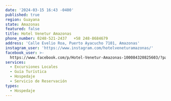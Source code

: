```yaml
---
date: '2024-03-15 16:43 -0400'
published: true
region: Guayana
state: Amazonas
featured: false
title: Hotel Venetur Amazonas
phone_number: 0248-521-2437   +58 248-8684679
address: 'Calle Evelio Roa, Puerto Ayacucho 7101, Amazonas'
instagram_user: 'https://www.instagram.com/hotelveneturamazonas/'
facebook_user: >-
  https://www.facebook.com/p/Hotel-Venetur-Amazonas-100084320825603/?paipv=0&eav=Afa97DUd-oP3PaTivlOh69mjH8flnbzcCfrfOWnDMRsz5GRf0ZFIEZhkltTMfta4JdI&_rdr
services:
  - Excursiones Locales
  - Guía Turística
  - Hospedaje
  - Servicio de Reservación
types:
  - Hospedaje
---
```


